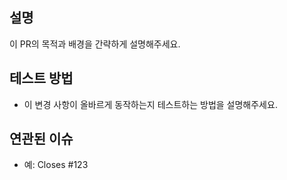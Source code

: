 ## 설명
이 PR의 목적과 배경을 간략하게 설명해주세요.

## 테스트 방법
- 이 변경 사항이 올바르게 동작하는지 테스트하는 방법을 설명해주세요.

## 연관된 이슈
- 예: Closes #123